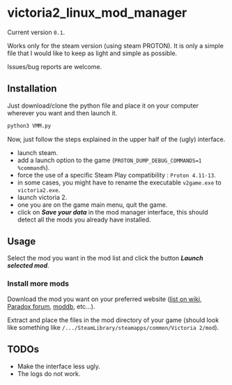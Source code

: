 # victoria2_linux_mod_manager

Current version `0.1`.

Works only for the steam version (using steam PROTON). It is only a simple file that I would like to keep
as light and simple as possible.

Issues/bug reports are welcome.

## Installation

Just download/clone the python file and place it on your computer wherever you want and then launch it.

```bash
python3 VMM.py
```

Now, just follow the steps explained in the upper half of the (ugly) interface.
- launch steam.
- add a launch option to the game (`PROTON_DUMP_DEBUG_COMMANDS=1 %command%`).
- force the use of a specific Steam Play compatibility : `Proton 4.11-13`.
- in some cases, you might have to rename the executable `v2game.exe` to `victoria2.exe`.
- launch victoria 2.
- one you are on the game main menu, quit the game.
- click on ___Save your data___ in the mod manager interface, this should detect all the mods you already have
installed.
 


## Usage

Select the mod you want in the mod list and click the button ___Launch selected mod___.

### Install more mods

Download the mod you want on your preferred website ([list on wiki](https://vic2.paradoxwikis.com/List_of_mods),
[Paradox forum](https://forum.paradoxplaza.com/forum/forums/victoria-2-user-modifications.543/),
[moddb](https://www.moddb.com/games/victoria-2-heart-of-darkness/mods), etc...).

Extract and place the files in the mod directory of your game (should look like something like
`/.../SteamLibrary/steamapps/common/Victoria 2/mod`). 

## TODOs

- Make the interface less ugly. 
- The logs do not work.
